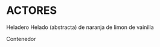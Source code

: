 ACTORES
=======

Heladero
Helado (abstracta)
    de naranja
    de limon
    de vainilla

Contenedor
